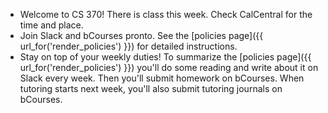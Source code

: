 * Welcome to CS 370! There is class this week. Check CalCentral for the time and place.
* Join Slack and bCourses pronto. See the [policies page]({{ url_for('render_policies') }}) for detailed instructions.
* Stay on top of your weekly duties! To summarize the [policies page]({{ url_for('render_policies') }}) you'll do some reading and write about it on Slack every week. Then you'll submit homework on bCourses. When tutoring starts next week, you'll also submit tutoring journals on bCourses.